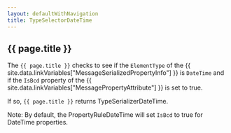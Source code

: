 ```yaml
---
layout: defaultWithNavigation
title: TypeSelectorDateTime
---
```

## {{ page.title }}

The `{{ page.title }}` checks to see if the `ElementType` of the {{ site.data.linkVariables["MessageSerializedPropertyInfo"] }}
is `DateTime` and if the `IsBcd` property of the {{ site.data.linkVariables["MessagePropertyAttribute"] }} is set to true.  

If so, `{{ page.title }}` returns <makeLink>TypeSerializerDateTime</makeLink>.

Note: By default, the <makeLink>PropertyRuleDateTime</makeLink> will set `IsBcd` to true for DateTime properties.


